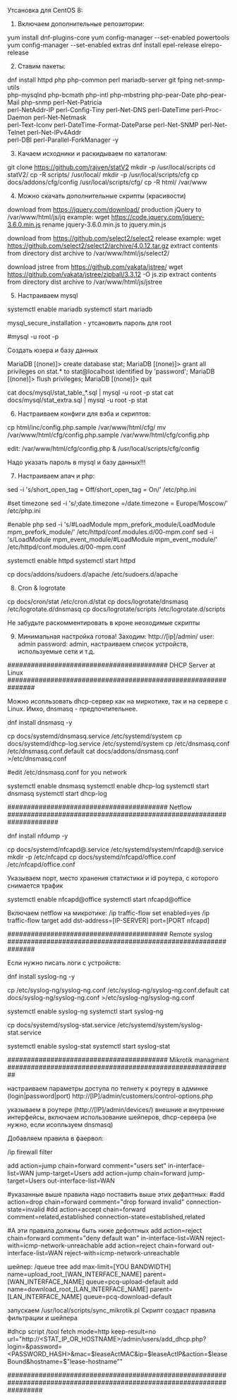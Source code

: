 Утсановка для CentOS 8:

1. Включаем дополнительные репозитории:

yum install dnf-plugins-core
yum config-manager --set-enabled powertools
yum config-manager --set-enabled extras
dnf install epel-release elrepo-release

2. Ставим пакеты:

dnf install httpd php php-common perl mariadb-server git fping net-snmp-utils \
php-mysqlnd php-bcmath php-intl php-mbstring php-pear-Date php-pear-Mail php-snmp perl-Net-Patricia \
perl-NetAddr-IP perl-Config-Tiny perl-Net-DNS perl-DateTime perl-Proc-Daemon perl-Net-Netmask \
perl-Text-Iconv perl-DateTime-Format-DateParse perl-Net-SNMP perl-Net-Telnet perl-Net-IPv4Addr \
perl-DBI perl-Parallel-ForkManager -y

3. Качаем исходники и раскидываем по каталогам:

git clone https://github.com/rajven/statV2
mkdir -p /usr/local/scripts
cd statV2/
cp -R scripts/ /usr/local/
mkdir -p /usr/local/scripts/cfg
cp docs/addons/cfg/config /usr/local/scripts/cfg/
cp -R html/ /var/www

4. Можно скачать дополнительные скрипты (красивости)

download from https://jquery.com/download/ production jQuery to /var/www/html/js/jq
example: wget https://code.jquery.com/jquery-3.6.0.min.js
rename jquery-3.6.0.min.js to jquery.min.js

download from https://github.com/select2/select2 release
example: wget https://github.com/select2/select2/archive/4.0.12.tar.gz
extract contents from directory dist archive to /var/www/html/js/select2/

download jstree from  https://github.com/vakata/jstree/
wget https://github.com/vakata/jstree/zipball/3.3.12 -O js.zip
extract contents from directory dist archive to /var/www/html/js/jstree

5. Настраиваем mysql 

systemctl enable mariadb
systemctl start mariadb

mysql_secure_installation - утсановить пароль для root

#mysql -u root -p

Создать юзера и базу данных

MariaDB [(none)]> create database stat;
MariaDB [(none)]> grant all privileges on stat.* to stat@localhost identified by 'password';
MariaDB [(none)]> flush privileges;
MariaDB [(none)]> quit

cat docs/mysql/stat_table_*.sql | mysql -u root -p stat
cat docs/mysql/stat_extra.sql | mysql -u root -p stat

6. Настраиваем конфиги для вэба и скриптов:

cp html/inc/config.php.sample /var/www/html/cfg/
mv /var/www/html/cfg/config.php.sample /var/www/html/cfg/config.php

edit: /var/www/html/cfg/config.php & /usr/local/scripts/cfg/config

Надо указать пароль в  mysql и базу данных!!!

7. Настраиваем апач и php:

sed -i 's/short_open_tag = Off/short_open_tag = On/' /etc/php.ini

#set timezone
sed -i 's/;date.timezone =/date.timezone = Europe\/Moscow/' /etc/php.ini

#enable php
sed -i 's/#LoadModule mpm_prefork_module/LoadModule mpm_prefork_module/' /etc/httpd/conf.modules.d/00-mpm.conf
sed -i 's/LoadModule mpm_event_module/#LoadModule mpm_event_module/' /etc/httpd/conf.modules.d/00-mpm.conf

systemctl enable httpd
systemctl start httpd

cp docs/addons/sudoers.d/apache /etc/sudoers.d/apache

8. Cron & logrotate

cp docs/cron/stat /etc/cron.d/stat
cp docs/logrotate/dnsmasq /etc/logrotate.d/dnsmasq
cp docs/logrotate/scripts /etc/logrotate.d/scripts

Не забудьте раскомментировать в кроне неоходимые скрипты

9. Минимальная настройка готова! Заходим: http://[ip]/admin/ user: admin password: admin, настраиваем список устройств, используемые сети и т.д.

######################################### DHCP Server at Linux ###############################################################

Можно исопльзовать dhcp-сервер как на миркотике, так и на сервере с Linux. Имхо, dnsmasq - предпочтительнее. 

dnf install dnsmasq -y

cp docs/systemd/dnsmasq.service /etc/systemd/system
cp docs/systemd/dhcp-log.service /etc/systemd/system
cp /etc/dnsmasq.conf /etc/dnsmasq.conf.default
cat docs/addons/dnsmasq.conf >/etc/dnsmasq.conf

#edit /etc/dnsmasq.conf for you network

systemctl enable dnsmasq
systemctl enable dhcp-log
systemctl start dnsmasq
systemctl start dhcp-log

######################################### Netflow #####################################################################

dnf install nfdump -y

cp docs/systemd/nfcapd@.service /etc/systemd/system/nfcapd@.service
mkdir -p /etc/nfcapd
cp docs/systemd/nfcapd/office.conf /etc/nfcapd/office.conf

Указываем порт, место хранения статистики и id роутера, с которого снимается трафик

systemctl enable nfcapd@office
systemctl start nfcapd@office

Включаем netflow на микротике:
/ip traffic-flow
set enabled=yes
/ip traffic-flow target
add dst-address=[IP-SERVER] port=[PORT nfcapd]

######################################### Remote syslog ###############################################################

Если нужно писать логи с устройств:

dnf install syslog-ng -y

cp /etc/syslog-ng/syslog-ng.conf  /etc/syslog-ng/syslog-ng.conf.default
cat docs/syslog-ng/syslog-ng.conf >/etc/syslog-ng/syslog-ng.conf

systemctl enable syslog-ng
systemctl start syslog-ng

cp docs/systemd/syslog-stat.service /etc/systemd/system/syslog-stat.service

systemctl enable syslog-stat
systemctl start syslog-stat

######################################### Mikrotik managment ##########################################################

настраиваем параметры доступа по телнету к роутеру в админке (login|password|port)  http://[IP]/admin/customers/control-options.php

указываем в роутере (http://[IP]/admin/devices/) внешние и внутренние интерфейсы, включаем использование шейперов, dhcp-сервера (не нужно, если исопльзуем dnsmasq)

Добавляем правила в фаервол:

/ip firewall filter

add action=jump chain=forward comment="users set" in-interface-list=WAN jump-target=Users
add action=jump chain=forward jump-target=Users out-interface-list=WAN

#указанные выше правила надо поставить выше этих дефалтных:
#add action=drop chain=forward comment="drop forward invalid" connection-state=invalid
#dd action=accept chain=forward comment=related,established connection-state=established,related

#А эти правила должны быть ниже дефолтных
add action=reject chain=forward comment="deny default wan" in-interface-list=WAN reject-with=icmp-network-unreachable
add action=reject chain=forward out-interface-list=WAN reject-with=icmp-network-unreachable

шейпер:
/queue tree
add max-limit=[YOU BANDWIDTH] name=upload_root_[WAN_INTERFACE_NAME] parent=[WAN_INTERFACE_NAME] queue=pcq-upload-default
add name=download_root_[LAN_INTERFACE_NAME] parent=[LAN_INTERFACE_NAME] queue=pcq-download-default

запускаем /usr/local/scripts/sync_mikrotik.pl
Скрипт создаст правила фильтрации и шейпера

#dhcp script
/tool fetch mode=http keep-result=no url="http://<STAT_IP_OR_HOSTNAME>/admin/users/add_dhcp.php\?login=<LOGIN>&password=<PASSWORD_HASH>&mac=$leaseActMAC&ip=$leaseActIP&action=$leaseBound&hostname=$"lease-hostname""

#########################################################################################################################
